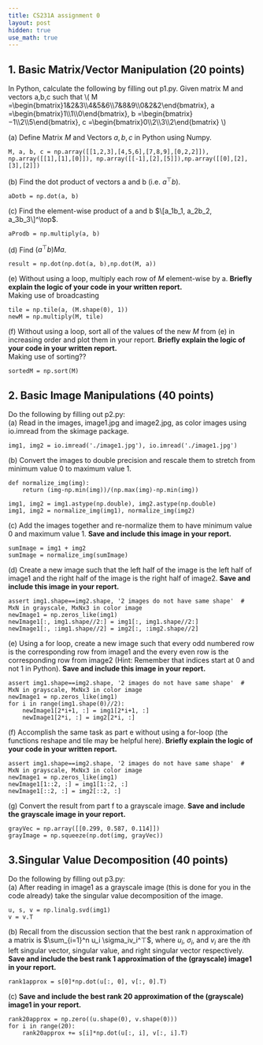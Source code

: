 ```yaml
---
title: CS231A assignment 0
layout: post
hidden: true
use_math: true
---
```

## 1. Basic Matrix/Vector Manipulation (20 points)
In Python, calculate the following by filling out p1.py. Given matrix M and vectors a,b,c such that
\\(
M =\begin{bmatrix}1&2&3\\\4&5&6\\\7&8&9\\\0&2&2\end{bmatrix}, a =\begin{bmatrix}1\\\1\\\0\end{bmatrix}, b =\begin{bmatrix}−1\\\2\\\5\end{bmatrix}, 
c =\begin{bmatrix}0\\\2\\\3\\\2\end{bmatrix}
\\)  

(a) Define Matrix $M$ and Vectors $a,b,c$ in Python using Numpy.  
```
M, a, b, c = np.array([[1,2,3],[4,5,6],[7,8,9],[0,2,2]]), np.array([[1],[1],[0]]), np.array([[-1],[2],[5]]),np.array([[0],[2],[3],[2]])
```
(b) Find the dot product of vectors a and b (i.e. $a^\top b$).  
```
aDotb = np.dot(a, b)
```
(c) Find the element-wise product of a and b $\[a_1b_1, a_2b_2, a_3b_3\]^\top$.  
```
aProdb = np.multiply(a, b)
```
(d) Find $(a^\top b)Ma$.  
```
result = np.dot(np.dot(a, b),np.dot(M, a))
```
(e) Without using a loop, multiply each row of $M$ element-wise by a. **Briefly explain the logic of your code in your written report.**  
Making use of broadcasting
```
tile = np.tile(a, (M.shape(0), 1))
newM = np.multiply(M, tile)
```
(f) Without using a loop, sort all of the values of the new $M$ from (e) in increasing order and plot them in your report.  **Briefly explain the logic of your code in your written report.**  
Making use of sorting??
```
sortedM = np.sort(M)
```

## 2. Basic Image Manipulations (40 points)
Do the following by filling out p2.py:  
(a) Read in the images, image1.jpg and image2.jpg, as color images using io.imread from the skimage package. 
```
img1, img2 = io.imread('./image1.jpg'), io.imread('./image1.jpg')
```
(b) Convert the images to double precision and rescale them to stretch from minimum value 0 to maximum value 1.   
```
def normalize_img(img):
    return (img-np.min(img))/(np.max(img)-np.min(img))
```
```
img1, img2 = img1.astype(np.double), img2.astype(np.double)
img1, img2 = normalize_img(img1), normalize_img(img2)
```
(c) Add the images together and re-normalize them to have minimum value 0 and maximum value 1. **Save and include this image in your report.**   
```
sumImage = img1 + img2
sumImage = normalize_img(sumImage)
```
(d) Create a new image such that the left half of the image is the left half of image1 and the right half of the image is the right half of image2. **Save and include this image in your report.**   
```
assert img1.shape==img2.shape, '2 images do not have same shape'  # MxN in grayscale, MxNx3 in color image
newImage1 = np.zeros_like(img1)
newImage1[:, img1.shape//2:] = img1[:, img1.shape//2:]
newImage1[:, :img1.shape//2] = img2[:, :img2.shape//2]
```
(e) Using a for loop, create a new image such that every odd numbered row is the corresponding row from image1 and the every even row is the corresponding row from image2 (Hint: Remember that indices start at 0 and not 1 in Python). **Save and include this image in your report.**   
```
assert img1.shape==img2.shape, '2 images do not have same shape'  # MxN in grayscale, MxNx3 in color image
newImage1 = np.zeros_like(img1)
for i in range(img1.shape(0)//2):
    newImage1[2*i+1, :] = img1[2*i+1, :]
    newImage1[2*i, :] = img2[2*i, :]
```
(f) Accomplish the same task as part e without using a for-loop (the functions reshape and tile may be helpful here). **Briefly explain the logic of your code in your written report.**   
```
assert img1.shape==img2.shape, '2 images do not have same shape'  # MxN in grayscale, MxNx3 in color image
newImage1 = np.zeros_like(img1)
newImage1[1::2, :] = img1[1::2, :]
newImage1[::2, :] = img2[::2, :]
```
(g) Convert the result from part f to a grayscale image. **Save and include the grayscale image in your report.**   
```
grayVec = np.array([[0.299, 0.587, 0.114]])
grayImage = np.squeeze(np.dot(img, grayVec))
```

## 3.Singular Value Decomposition (40 points)
Do the following by filling out p3.py:  
(a) After reading in image1 as a grayscale image (this is done for you in the code already) take the singular value decomposition of the image.  
```
u, s, v = np.linalg.svd(img1)
v = v.T
```
(b) Recall from the discussion section that the best rank n approximation of a matrix is $\sum_{i=1}^n u_i \sigma_iv_i^⊤$, where $u_i$, $\sigma_i$, and $v_i$ are the $i$th left singular vector, singular value, and right singular vector respectively. **Save and include the best rank 1 approximation of the (grayscale) image1 in your report.**  
```
rank1approx = s[0]*np.dot(u[:, 0], v[:, 0].T)
```
(c) **Save and include the best rank 20 approximation of the (grayscale) image1 in your report.**
```
rank20approx = np.zero((u.shape(0), v.shape(0)))
for i in range(20):
    rank20approx += s[i]*np.dot(u[:, i], v[:, i].T)
```
